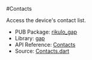#Contacts

Access the device's contact list.

* PUB Package: [rikulo_gap](http://pub.dartlang.org/packages/rikulo_gap)
* Library: [gap](gap:)
* API Reference: [Contacts](gap:gap)
* Source: [Contacts.dart](source:gap:lib/src)
